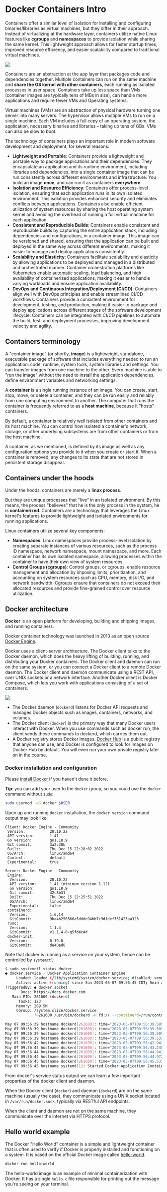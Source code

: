 # Docker Containers Intro

Containers offer a similar level of isolation for installing and configuring binaries/libraries as virtual machines, but they differ in their approach.
Instead of virtualizing at the hardware layer, containers utilize native Linux features like **cgroups** and **namespaces** to provide isolation while sharing the same kernel. 
This lightweight approach allows for faster startup times, improved resource efficiency, and easier scalability compared to traditional virtual machines.

![][docker_containers-vs-vms]


Containers are an abstraction at the app layer that packages code and dependencies together. Multiple containers can run on the same machine and **share the OS kernel with other containers**, each running as isolated processes in user space. 
Containers take up less space than VMs (container images are typically tens of MBs in size), can handle more applications and require fewer VMs and Operating systems.

Virtual machines (VMs) are an abstraction of physical hardware turning one server into many servers. 
The hypervisor allows multiple VMs to run on a single machine. Each VM includes a full copy of an operating system, the application, necessary binaries and libraries – taking up tens of GBs. VMs can also be slow to boot.

The technology of containers plays an important role in modern software development and deployment, for several reasons:

- **Lightweight and Portable**: Containers provide a lightweight and portable way to package applications and their dependencies. They encapsulate an application and its runtime environment, including libraries and dependencies, into a single container image that can be run consistently across different environments and infrastructure. You build an image **once**, and can run it as containers **everywhere**.
- **Isolation and Resource Efficiency**: Containers offer process-level isolation, ensuring that each application runs in its own isolated environment. This isolation provides enhanced security and eliminates conflicts between applications. Containers also enable efficient utilization of system resources by sharing the host operating system kernel and avoiding the overhead of running a full virtual machine for each application.
- **Consistent and Reproducible Builds**: Containers enable consistent and reproducible builds by capturing the entire application stack, including dependencies and configurations, in a container image. This image can be versioned and shared, ensuring that the application can be built and deployed in the same way across different environments, making it easier to manage and deploy applications consistently.
- **Scalability and Elasticity**: Containers facilitate scalability and elasticity by allowing applications to be deployed and managed in a distributed and orchestrated manner. Container orchestration platforms like Kubernetes enable automatic scaling, load balancing, and high availability of containerized applications, making it easier to handle varying workloads and ensure application availability.
- **DevOps and Continuous Integration/Deployment (CI/CD)**: Containers align well with DevOps principles and enable streamlined CI/CD workflows. Containers provide a consistent environment for development, testing, and production, making it easier to package and deploy applications across different stages of the software development lifecycle. Containers can be integrated with CI/CD pipelines to automate the build, test, and deployment processes, improving development velocity and agility.

## Containers terminology

A "container image" (or shortly, **image**) is a lightweight, standalone, executable package of software that includes everything needed to run an application: code, runtime, system tools, system libraries and settings.
You can transfer images from one machine to the other. Every machine is able to "run the image" without the need to install the application dependencies, define environment variables and networking settings.

A **container** is a single running instance of an image. You can create, start, stop, move, or delete a container, and they can be run easily and reliably from one computing environment to another.
The computer that runs the container is frequently referred to as a **host machine**, because it "hosts" containers.

By default, a container is relatively well isolated from other containers and its host machine. You can control how isolated a container's network, storage, or other underlying subsystems are from other containers or from the host machine.

A container, as we mentioned, is defined by its image as well as any configuration options you provide to it when you create or start it.
When a container is removed, any changes to its state that are not stored in persistent storage disappear.

## Containers under the hoods

Under the hoods, containers are merely a **linux process**. 

But they are unique processes that "live" in an isolated environment. By this means, the process "believes" that he is the only process in the system, he is **containerized**. 
Containers are a technology that leverages the Linux kernel's features to provide lightweight and isolated environments for running applications. 

Linux containers utilize several key components:

- **Namespaces**: Linux namespaces provide process-level isolation by creating separate instances of various resources, such as the process ID namespace, network namespace, mount namespace, and more. Each container has its own isolated namespace, allowing processes within the container to have their own view of system resources.
- **Control Groups (cgroups)**: Control groups, or cgroups, enable resource management and allocation by imposing limits, prioritization, and accounting on system resources such as CPU, memory, disk I/O, and network bandwidth. Cgroups ensure that containers do not exceed their allocated resources and provide fine-grained control over resource utilization.

## Docker architecture

**Docker** is an open platform for developing, building and shipping images, and running containers.

Docker container technology was launched in 2013 as an open source [Docker Engine](https://www.docker.com/products/container-runtime/).

Docker uses a client-server architecture. The Docker client talks to the Docker daemon, which does the heavy lifting of building, running, and distributing your Docker containers. The Docker client and daemon can run on the same system, or you can connect a Docker client to a remote Docker daemon. The Docker client and daemon communicate using a REST API, over UNIX sockets or a network interface. Another Docker client is Docker Compose, which lets you work with applications consisting of a set of containers.

![][docker_arc]

- The Docker daemon (`dockerd`) listens for Docker API requests and manages Docker objects such as images, containers, networks, and volumes.
- The Docker client (`docker`) is the primary way that many Docker users interact with Docker. When you use commands such as docker run, the client sends these commands to dockerd, which carries them out.
- A Docker registry stores Docker images. [Docker Hub](https://hub.docker.com/) is a public registry that anyone can use, and Docker is configured to look for images on Docker Hub by default. You will even run your own private registry later on in the course.

### Docker installation and configuration

Please [install Docker](https://docs.docker.com/engine/install/ubuntu/) if you haven't done it before.

**Tip**: you can add your user to the `docker` group, so you could use the `docker` command without `sudo`:

```bash 
sudo usermod -aG docker $USER
```

Upon up and running `docker` installation, the `docker version` command output may look like: 

```text
Client: Docker Engine - Community
 Version:           20.10.22
 API version:       1.41
 Go version:        go1.18.9
 Git commit:        3a2c30b
 Built:             Thu Dec 15 22:28:02 2022
 OS/Arch:           linux/amd64
 Context:           default
 Experimental:      true

Server: Docker Engine - Community
 Engine:
  Version:          20.10.22
  API version:      1.41 (minimum version 1.12)
  Go version:       go1.18.9
  Git commit:       42c8b31
  Built:            Thu Dec 15 22:25:51 2022
  OS/Arch:          linux/amd64
  Experimental:     false
 containerd:
  Version:          1.6.14
  GitCommit:        9ba4b250366a5ddde94bb7c9d1def331423aa323
 runc:
  Version:          1.1.4
  GitCommit:        v1.1.4-0-g5fd4c4d
 docker-init:
  Version:          0.19.0
  GitCommit:        de40ad0
```

Note that docker is running as a service on your system, hence can be controlled by `systemctl`:

```bash
$ sudo systemctl status docker
● docker.service - Docker Application Container Engine
     Loaded: loaded (/lib/systemd/system/docker.service; disabled; vendor preset: enabled)
     Active: active (running) since Sun 2023-05-07 09:56:45 IDT; 5min ago
TriggeredBy: ● docker.socket
       Docs: https://docs.docker.com
   Main PID: 261600 (dockerd)
      Tasks: 123
     Memory: 209.5M
     CGroup: /system.slice/docker.service
             └─261600 /usr/bin/dockerd -H fd:// --containerd=/run/containerd/containerd.sock

May 07 09:56:39 hostname dockerd[261600]: time="2023-05-07T09:56:39.509330916+03:00" level=warning msg="Your kernel does not support CPU realtime scheduler"
May 07 09:56:39 hostname dockerd[261600]: time="2023-05-07T09:56:39.509350949+03:00" level=warning msg="Your kernel does not support cgroup blkio weight"
May 07 09:56:39 hostname dockerd[261600]: time="2023-05-07T09:56:39.509365744+03:00" level=warning msg="Your kernel does not support cgroup blkio weight_device"
May 07 09:56:39 hostname dockerd[261600]: time="2023-05-07T09:56:39.533460844+03:00" level=info msg="Loading containers: start."
May 07 09:56:42 hostname dockerd[261600]: time="2023-05-07T09:56:42.942065068+03:00" level=info msg="Default bridge (docker0) is assigned with an IP address 172.17.0.0/16. Daemon option --bip can be used to set a preferred IP address"
May 07 09:56:43 hostname dockerd[261600]: time="2023-05-07T09:56:43.248511892+03:00" level=info msg="Loading containers: done."
May 07 09:56:44 hostname dockerd[261600]: time="2023-05-07T09:56:44.943477277+03:00" level=info msg="Docker daemon" commit=42c8b31 graphdriver(s)=overlay2 version=20.10.22
May 07 09:56:44 hostname dockerd[261600]: time="2023-05-07T09:56:44.972157071+03:00" level=info msg="Daemon has completed initialization"
May 07 09:56:45 hostname dockerd[261600]: time="2023-05-07T09:56:45.533037228+03:00" level=info msg="API listen on /var/run/docker.sock"
May 07 09:56:45 hostname systemd[1]: Started Docker Application Container Engine.
``` 

From docker's service status output we can learn a few important properties of the docker client and daemon. 

When the Docker client (`docker`) and daemon (`dockerd`) are on the same machine (usually the case), 
they communicate using a UNIX socket located in `/var/run/docker.sock`, typically via RESTful API endpoints.

When the client and daemon are not on the same machine, they communicate over the internet via HTTPS protocol.

## Hello world example 

The Docker "Hello World" container is a simple and lightweight container that is often used to verify if Docker is properly installed and functioning on a system. It is based on the official Docker image called [hello-world](https://hub.docker.com/_/hello-world).

```bash
docker run hello-world
```

The hello-world image is an example of minimal containerization with Docker.
It has a single `hello.c` file responsible for printing out the message you're seeing on your terminal.


[docker_containers-vs-vms]: https://exit-zero-academy.github.io/DevOpsTheHardWayAssets/img/docker_containers-vs-vms.png
[docker_arc]: https://exit-zero-academy.github.io/DevOpsTheHardWayAssets/img/docker_arc.png
[docker_under-the-hood]: https://exit-zero-academy.github.io/DevOpsTheHardWayAssets/img/docker_under-the-hood.png
[docker_cont-run]: https://exit-zero-academy.github.io/DevOpsTheHardWayAssets/img/docker_cont-run.png